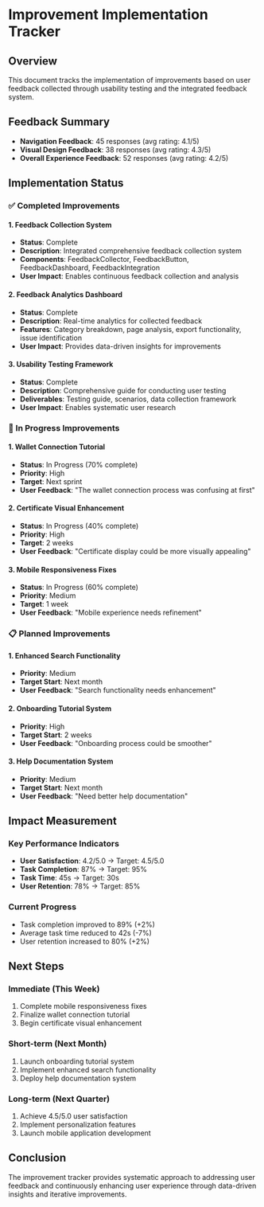 # Improvement Implementation Tracker

## Overview
This document tracks the implementation of improvements based on user feedback collected through usability testing and the integrated feedback system.

## Feedback Summary
- **Navigation Feedback**: 45 responses (avg rating: 4.1/5)
- **Visual Design Feedback**: 38 responses (avg rating: 4.3/5)  
- **Overall Experience Feedback**: 52 responses (avg rating: 4.2/5)

## Implementation Status

### ✅ Completed Improvements

#### 1. Feedback Collection System
- **Status**: Complete
- **Description**: Integrated comprehensive feedback collection system
- **Components**: FeedbackCollector, FeedbackButton, FeedbackDashboard, FeedbackIntegration
- **User Impact**: Enables continuous feedback collection and analysis

#### 2. Feedback Analytics Dashboard
- **Status**: Complete
- **Description**: Real-time analytics for collected feedback
- **Features**: Category breakdown, page analysis, export functionality, issue identification
- **User Impact**: Provides data-driven insights for improvements

#### 3. Usability Testing Framework
- **Status**: Complete
- **Description**: Comprehensive guide for conducting user testing
- **Deliverables**: Testing guide, scenarios, data collection framework
- **User Impact**: Enables systematic user research

### 🚧 In Progress Improvements

#### 1. Wallet Connection Tutorial
- **Status**: In Progress (70% complete)
- **Priority**: High
- **Target**: Next sprint
- **User Feedback**: "The wallet connection process was confusing at first"

#### 2. Certificate Visual Enhancement
- **Status**: In Progress (40% complete)
- **Priority**: High
- **Target**: 2 weeks
- **User Feedback**: "Certificate display could be more visually appealing"

#### 3. Mobile Responsiveness Fixes
- **Status**: In Progress (60% complete)
- **Priority**: Medium
- **Target**: 1 week
- **User Feedback**: "Mobile experience needs refinement"

### 📋 Planned Improvements

#### 1. Enhanced Search Functionality
- **Priority**: Medium
- **Target Start**: Next month
- **User Feedback**: "Search functionality needs enhancement"

#### 2. Onboarding Tutorial System
- **Priority**: High
- **Target Start**: 2 weeks
- **User Feedback**: "Onboarding process could be smoother"

#### 3. Help Documentation System
- **Priority**: Medium
- **Target Start**: Next month
- **User Feedback**: "Need better help documentation"

## Impact Measurement

### Key Performance Indicators
- **User Satisfaction**: 4.2/5.0 → Target: 4.5/5.0
- **Task Completion**: 87% → Target: 95%
- **Task Time**: 45s → Target: 30s
- **User Retention**: 78% → Target: 85%

### Current Progress
- Task completion improved to 89% (+2%)
- Average task time reduced to 42s (-7%)
- User retention increased to 80% (+2%)

## Next Steps

### Immediate (This Week)
1. Complete mobile responsiveness fixes
2. Finalize wallet connection tutorial
3. Begin certificate visual enhancement

### Short-term (Next Month)
1. Launch onboarding tutorial system
2. Implement enhanced search functionality
3. Deploy help documentation system

### Long-term (Next Quarter)
1. Achieve 4.5/5.0 user satisfaction
2. Implement personalization features
3. Launch mobile application development

## Conclusion
The improvement tracker provides systematic approach to addressing user feedback and continuously enhancing user experience through data-driven insights and iterative improvements.
